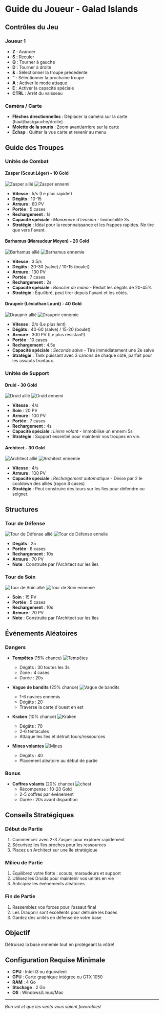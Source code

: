 # Guide du Joueur - Galad Islands

## Contrôles du Jeu

### Joueur 1
- **Z** : Avancer
- **S** : Reculer
- **Q** : Tourner à gauche
- **D** : Tourner à droite
- **&** : Sélectionner la troupe précédente
- **"** : Sélectionner la prochaine troupe
- **A** : Activer le mode attaque
- **E** : Activer la capacité spéciale
- **CTRL** : Arrêt du vaisseau

### Caméra / Carte
- **Flèches directionnelles** : Déplacer la caméra sur la carte (haut/bas/gauche/droite)
- **Molette de la souris** : Zoom avant/arrière sur la carte
- **Échap** : Quitter la vue carte et revenir au menu

## Guide des Troupes

### Unités de Combat

#### **Zasper** (Scout Léger) - 10 Gold
![Zasper allié](/assets/docs/units/ally/Scout.png)
![Zasper ennemi](/assets/docs/units/enemy/Scout.png)
- **Vitesse** : 5/s (Le plus rapide!)
- **Dégâts** : 10-15
- **Armure** : 60 PV
- **Portée** : 5 cases
- **Rechargement** : 1s
- **Capacité spéciale** : _Manœuvre d'évasion_ - Invincibilité 3s
- **Stratégie** : Idéal pour la reconnaissance et les frappes rapides. Ne tire que vers l'avant.

#### **Barhamus** (Maraudeur Moyen) - 20 Gold
![Barhamus allié](/assets/docs/units/ally/Maraudeur.png)
![Barhamus ennemie](/assets/docs/units/enemy/Maraudeur.png)
- **Vitesse** : 3.5/s
- **Dégâts** : 20-30 (salve) / 10-15 (boulet)
- **Armure** : 130 PV
- **Portée** : 7 cases
- **Rechargement** : 2s
- **Capacité spéciale** : _Bouclier de mana_ - Réduit les dégâts de 20-45%
- **Stratégie** : Équilibré, peut tirer depuis l'avant et les côtés.

#### **Draupnir** (Léviathan Lourd) - 40 Gold
![Draupnir allié](/assets/docs/units/ally/Leviathan.png)
![Draupnir ennemie](/assets/docs/units/enemy/Leviathan.png)
- **Vitesse** : 2/s (Le plus lent)
- **Dégâts** : 40-60 (salve) / 15-20 (boulet)
- **Armure** : 300 PV (Le plus résistant!)
- **Portée** : 10 cases
- **Rechargement** : 4.5s
- **Capacité spéciale** : _Seconde salve_ - Tire immédiatement une 2e salve
- **Stratégie** : Tank puissant avec 3 canons de chaque côté, parfait pour les assauts frontaux.

### Unités de Support

#### **Druid** - 30 Gold
![Druid allié](/assets/docs/units/ally/Druid.png)
![Druid ennemi](/assets/docs/units/enemy/Druid.png)
- **Vitesse** : 4/s
- **Soin** : 20 PV
- **Armure** : 100 PV
- **Portée** : 7 cases
- **Rechargement** : 4s
- **Capacité spéciale** : _Lierre volant_ - Immobilise un ennemi 5s
- **Stratégie** : Support essentiel pour maintenir vos troupes en vie.

#### **Architect** - 30 Gold
![Architect allié](/assets/docs/units/ally/Architect.png)
![Architect ennemie](/assets/docs/units/enemy/Architect.png)
- **Vitesse** : 4/s
- **Armure** : 100 PV
- **Capacité spéciale** : _Rechargement automatique_ - Divise par 2 le cooldown des alliés (rayon 8 cases)
- **Stratégie** : Peut construire des tours sur les îles pour défendre ou soigner.

## Structures

### Tour de Défense
![Tour de Défense allié](/assets/sprites/buildings/ally/ally-defence-tower.png)
![Tour de Défense ennelie](/assets/sprites/buildings/enemy/enemy-heal-tower.png)
- **Dégâts** : 25
- **Portée** : 8 cases
- **Rechargement** : 10s
- **Armure** : 70 PV
- **Note** : Construite par l'Architect sur les îles

### Tour de Soin
![Tour de Soin allié](/assets/sprites/buildings/ally/ally-heal-tower.png)
![Tour de Soin ennemie](/assets/sprites/buildings/enemy/enemy-attack-tower.png)
- **Soin** : 15 PV
- **Portée** : 5 cases
- **Rechargement** : 10s
- **Armure** : 70 PV
- **Note** : Construite par l'Architect sur les îles

## Événements Aléatoires

### Dangers
- **Tempêtes** (15% chance)
![Tempêtes](/assets/event/tempete.png)
  - Dégâts : 30 toutes les 3s
  - Zone : 4 cases
  - Durée : 20s

- **Vague de bandits** (25% chance)
![Vague de bandits](/assets/event/pirate_ship.png)
  - 1-6 navires ennemis
  - Dégâts : 20
  - Traverse la carte d'ouest en est

- **Kraken** (10% chance)
![Kraken](/assets/event/kraken.png)
  - Dégâts : 70
  - 2-6 tentacules
  - Attaque les îles et détruit tours/ressources

- **Mines volantes**
![Mines](/assets/sprites/terrain/mine.png)
  - Dégâts : 40
  - Placement aléatoire au début de partie

### Bonus
- **Coffres volants** (20% chance)
![chest](/assets/event/chest_close.png)
  - Récompense : 10-20 Gold
  - 2-5 coffres par événement
  - Durée : 20s avant disparition

## Conseils Stratégiques

### Début de Partie
1. Commencez avec 2-3 Zasper pour explorer rapidement
2. Sécurisez les îles proches pour les ressources
3. Placez un Architect sur une île stratégique

### Milieu de Partie
1. Équilibrez votre flotte : scouts, maraudeurs et support
2. Utilisez les Druids pour maintenir vos unités en vie
3. Anticipez les événements aléatoires

### Fin de Partie
1. Rassemblez vos forces pour l'assaut final
2. Les Draupnir sont excellents pour détruire les bases
3. Gardez des unités en défense de votre base

## Objectif
Détruisez la base ennemie tout en protégeant la vôtre!

## Configuration Requise Minimale
- **CPU** : Intel i3 ou équivalent
- **GPU** : Carte graphique intégrée ou GTX 1050
- **RAM** : 4 Go
- **Stockage** : 2 Go
- **OS** : Windows/Linux/Mac

---
*Bon vol et que les vents vous soient favorables!*